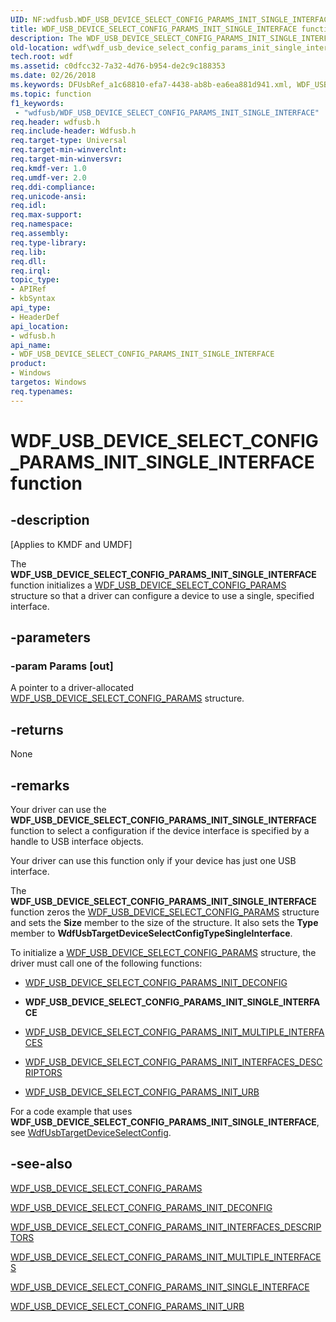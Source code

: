 ```yaml
---
UID: NF:wdfusb.WDF_USB_DEVICE_SELECT_CONFIG_PARAMS_INIT_SINGLE_INTERFACE
title: WDF_USB_DEVICE_SELECT_CONFIG_PARAMS_INIT_SINGLE_INTERFACE function (wdfusb.h)
description: The WDF_USB_DEVICE_SELECT_CONFIG_PARAMS_INIT_SINGLE_INTERFACE function initializes a WDF_USB_DEVICE_SELECT_CONFIG_PARAMS structure so that a driver can configure a device to use a single, specified interface.
old-location: wdf\wdf_usb_device_select_config_params_init_single_interface.htm
tech.root: wdf
ms.assetid: c0dfcc32-7a32-4d76-b954-de2c9c188353
ms.date: 02/26/2018
ms.keywords: DFUsbRef_a1c68810-efa7-4438-ab8b-ea6ea881d941.xml, WDF_USB_DEVICE_SELECT_CONFIG_PARAMS_INIT_SINGLE_INTERFACE, WDF_USB_DEVICE_SELECT_CONFIG_PARAMS_INIT_SINGLE_INTERFACE function, kmdf.wdf_usb_device_select_config_params_init_single_interface, wdf.wdf_usb_device_select_config_params_init_single_interface, wdfusb/WDF_USB_DEVICE_SELECT_CONFIG_PARAMS_INIT_SINGLE_INTERFACE
ms.topic: function
f1_keywords:
 - "wdfusb/WDF_USB_DEVICE_SELECT_CONFIG_PARAMS_INIT_SINGLE_INTERFACE"
req.header: wdfusb.h
req.include-header: Wdfusb.h
req.target-type: Universal
req.target-min-winverclnt: 
req.target-min-winversvr: 
req.kmdf-ver: 1.0
req.umdf-ver: 2.0
req.ddi-compliance: 
req.unicode-ansi: 
req.idl: 
req.max-support: 
req.namespace: 
req.assembly: 
req.type-library: 
req.lib: 
req.dll: 
req.irql: 
topic_type:
- APIRef
- kbSyntax
api_type:
- HeaderDef
api_location:
- wdfusb.h
api_name:
- WDF_USB_DEVICE_SELECT_CONFIG_PARAMS_INIT_SINGLE_INTERFACE
product:
- Windows
targetos: Windows
req.typenames: 
---
```


# WDF_USB_DEVICE_SELECT_CONFIG_PARAMS_INIT_SINGLE_INTERFACE function


## -description


<p class="CCE_Message">[Applies to KMDF and UMDF]</p>

The <b>WDF_USB_DEVICE_SELECT_CONFIG_PARAMS_INIT_SINGLE_INTERFACE</b> function initializes a <a href="https://docs.microsoft.com/windows-hardware/drivers/ddi/wdfusb/ns-wdfusb-_wdf_usb_device_select_config_params">WDF_USB_DEVICE_SELECT_CONFIG_PARAMS</a> structure so that a driver can configure a device to use a single, specified interface. 


## -parameters




### -param Params [out]

A pointer to a driver-allocated <a href="https://docs.microsoft.com/windows-hardware/drivers/ddi/wdfusb/ns-wdfusb-_wdf_usb_device_select_config_params">WDF_USB_DEVICE_SELECT_CONFIG_PARAMS</a> structure.


## -returns



None




## -remarks



Your driver can use the <b>WDF_USB_DEVICE_SELECT_CONFIG_PARAMS_INIT_SINGLE_INTERFACE</b> function to select a configuration if the device interface is specified by a handle to USB interface objects. 

Your driver can use this function only if your device has just one USB interface.

The <b>WDF_USB_DEVICE_SELECT_CONFIG_PARAMS_INIT_SINGLE_INTERFACE</b> function zeros the <a href="https://docs.microsoft.com/windows-hardware/drivers/ddi/wdfusb/ns-wdfusb-_wdf_usb_device_select_config_params">WDF_USB_DEVICE_SELECT_CONFIG_PARAMS</a> structure and sets the <b>Size</b> member to the size of the structure. It also sets the <b>Type</b> member to <b>WdfUsbTargetDeviceSelectConfigTypeSingleInterface</b>.

To initialize a <a href="https://docs.microsoft.com/windows-hardware/drivers/ddi/wdfusb/ns-wdfusb-_wdf_usb_device_select_config_params">WDF_USB_DEVICE_SELECT_CONFIG_PARAMS</a> structure, the driver must call one of the following functions:

<ul>
<li>

<a href="https://docs.microsoft.com/windows-hardware/drivers/ddi/wdfusb/nf-wdfusb-wdf_usb_device_select_config_params_init_deconfig">WDF_USB_DEVICE_SELECT_CONFIG_PARAMS_INIT_DECONFIG</a>


</li>
<li>
<b>WDF_USB_DEVICE_SELECT_CONFIG_PARAMS_INIT_SINGLE_INTERFACE</b>

</li>
<li>

<a href="https://docs.microsoft.com/windows-hardware/drivers/ddi/wdfusb/nf-wdfusb-wdf_usb_device_select_config_params_init_multiple_interfaces">WDF_USB_DEVICE_SELECT_CONFIG_PARAMS_INIT_MULTIPLE_INTERFACES</a>


</li>
<li>

<a href="https://docs.microsoft.com/windows-hardware/drivers/ddi/wdfusb/nf-wdfusb-wdf_usb_device_select_config_params_init_interfaces_descriptors">WDF_USB_DEVICE_SELECT_CONFIG_PARAMS_INIT_INTERFACES_DESCRIPTORS</a>


</li>
<li>

<a href="https://docs.microsoft.com/windows-hardware/drivers/ddi/wdfusb/nf-wdfusb-wdf_usb_device_select_config_params_init_urb">WDF_USB_DEVICE_SELECT_CONFIG_PARAMS_INIT_URB</a>


</li>
</ul>
For a code example that uses <b>WDF_USB_DEVICE_SELECT_CONFIG_PARAMS_INIT_SINGLE_INTERFACE</b>, see <a href="https://docs.microsoft.com/windows-hardware/drivers/ddi/wdfusb/nf-wdfusb-wdfusbtargetdeviceselectconfig">WdfUsbTargetDeviceSelectConfig</a>.




## -see-also




<a href="https://docs.microsoft.com/windows-hardware/drivers/ddi/wdfusb/ns-wdfusb-_wdf_usb_device_select_config_params">WDF_USB_DEVICE_SELECT_CONFIG_PARAMS</a>



<a href="https://docs.microsoft.com/windows-hardware/drivers/ddi/wdfusb/nf-wdfusb-wdf_usb_device_select_config_params_init_deconfig">WDF_USB_DEVICE_SELECT_CONFIG_PARAMS_INIT_DECONFIG</a>



<a href="https://docs.microsoft.com/windows-hardware/drivers/ddi/wdfusb/nf-wdfusb-wdf_usb_device_select_config_params_init_interfaces_descriptors">WDF_USB_DEVICE_SELECT_CONFIG_PARAMS_INIT_INTERFACES_DESCRIPTORS</a>



<a href="https://docs.microsoft.com/windows-hardware/drivers/ddi/wdfusb/nf-wdfusb-wdf_usb_device_select_config_params_init_multiple_interfaces">WDF_USB_DEVICE_SELECT_CONFIG_PARAMS_INIT_MULTIPLE_INTERFACES</a>



<a href="https://docs.microsoft.com/windows-hardware/drivers/ddi/wdfusb/nf-wdfusb-wdf_usb_device_select_config_params_init_single_interface">WDF_USB_DEVICE_SELECT_CONFIG_PARAMS_INIT_SINGLE_INTERFACE</a>



<a href="https://docs.microsoft.com/windows-hardware/drivers/ddi/wdfusb/nf-wdfusb-wdf_usb_device_select_config_params_init_urb">WDF_USB_DEVICE_SELECT_CONFIG_PARAMS_INIT_URB</a>
 

 


